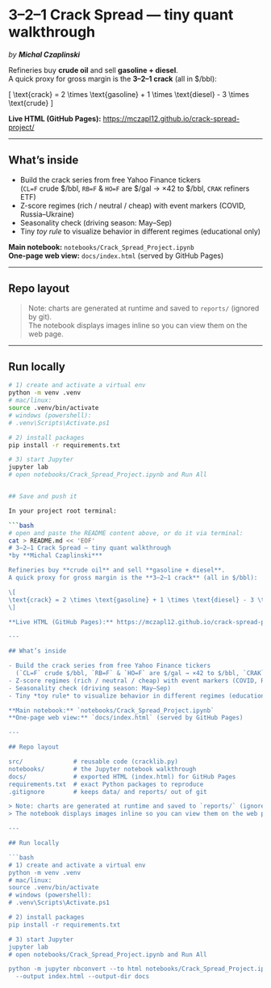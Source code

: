 # 3–2–1 Crack Spread — tiny quant walkthrough  
*by **Michal Czaplinski***

Refineries buy **crude oil** and sell **gasoline + diesel**.  
A quick proxy for gross margin is the **3–2–1 crack** (all in $/bbl):

\[
\text{crack} = 2 \times \text{gasoline} + 1 \times \text{diesel} - 3 \times \text{crude}
\]

**Live HTML (GitHub Pages):** https://mczapl12.github.io/crack-spread-project/

---

## What’s inside

- Build the crack series from free Yahoo Finance tickers  
  (`CL=F` crude $/bbl, `RB=F` & `HO=F` are $/gal → ×42 to $/bbl, `CRAK` refiners ETF)
- Z-score regimes (rich / neutral / cheap) with event markers (COVID, Russia–Ukraine)
- Seasonality check (driving season: May–Sep)
- Tiny *toy rule* to visualize behavior in different regimes (educational only)

**Main notebook:** `notebooks/Crack_Spread_Project.ipynb`  
**One-page web view:** `docs/index.html` (served by GitHub Pages)

---

## Repo layout


> Note: charts are generated at runtime and saved to `reports/` (ignored by git).  
> The notebook displays images inline so you can view them on the web page.

---

## Run locally

```bash
# 1) create and activate a virtual env
python -m venv .venv
# mac/linux:
source .venv/bin/activate
# windows (powershell):
# .venv\Scripts\Activate.ps1

# 2) install packages
pip install -r requirements.txt

# 3) start Jupyter
jupyter lab
# open notebooks/Crack_Spread_Project.ipynb and Run All


## Save and push it

In your project root terminal:

```bash
# open and paste the README content above, or do it via terminal:
cat > README.md << 'EOF'
# 3–2–1 Crack Spread — tiny quant walkthrough  
*by **Michal Czaplinski***

Refineries buy **crude oil** and sell **gasoline + diesel**.  
A quick proxy for gross margin is the **3–2–1 crack** (all in $/bbl):

\[
\text{crack} = 2 \times \text{gasoline} + 1 \times \text{diesel} - 3 \times \text{crude}
\]

**Live HTML (GitHub Pages):** https://mczapl12.github.io/crack-spread-project/

---

## What’s inside

- Build the crack series from free Yahoo Finance tickers  
  (`CL=F` crude $/bbl, `RB=F` & `HO=F` are $/gal → ×42 to $/bbl, `CRAK` refiners ETF)
- Z-score regimes (rich / neutral / cheap) with event markers (COVID, Russia–Ukraine)
- Seasonality check (driving season: May–Sep)
- Tiny *toy rule* to visualize behavior in different regimes (educational only)

**Main notebook:** `notebooks/Crack_Spread_Project.ipynb`  
**One-page web view:** `docs/index.html` (served by GitHub Pages)

---

## Repo layout

src/              # reusable code (cracklib.py)
notebooks/        # the Jupyter notebook walkthrough
docs/             # exported HTML (index.html) for GitHub Pages
requirements.txt  # exact Python packages to reproduce
.gitignore        # keeps data/ and reports/ out of git

> Note: charts are generated at runtime and saved to `reports/` (ignored by git).  
> The notebook displays images inline so you can view them on the web page.

---

## Run locally

```bash
# 1) create and activate a virtual env
python -m venv .venv
# mac/linux:
source .venv/bin/activate
# windows (powershell):
# .venv\Scripts\Activate.ps1

# 2) install packages
pip install -r requirements.txt

# 3) start Jupyter
jupyter lab
# open notebooks/Crack_Spread_Project.ipynb and Run All

python -m jupyter nbconvert --to html notebooks/Crack_Spread_Project.ipynb \
  --output index.html --output-dir docs
